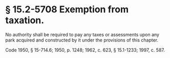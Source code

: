 # § 15.2-5708 Exemption from taxation.

<p>No authority shall be required to pay any taxes or assessments upon any park acquired and constructed by it under the provisions of this chapter.</p><p>Code 1950, § 15-714.6; 1950, p. 1248; 1962, c. 623, § 15.1-1233; 1997, c. 587.</p>